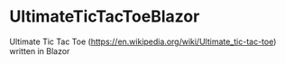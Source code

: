 # UltimateTicTacToeBlazor
Ultimate Tic Tac Toe (https://en.wikipedia.org/wiki/Ultimate_tic-tac-toe) written in Blazor
